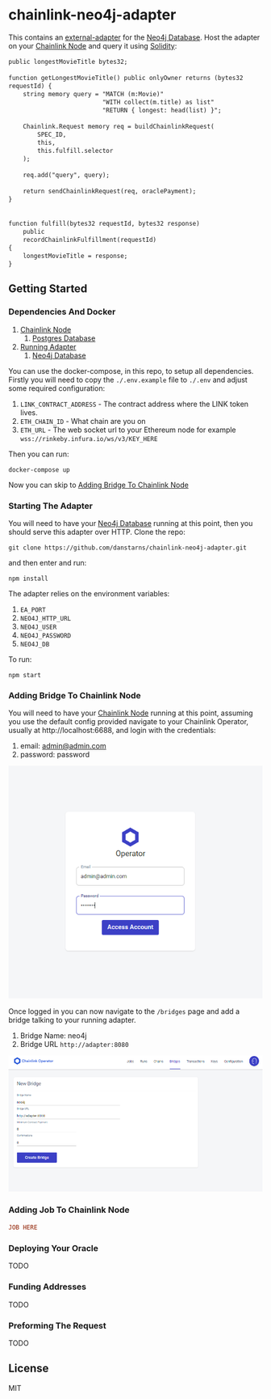 # chainlink-neo4j-adapter

This contains an [external-adapter](https://docs.chain.link/docs/external-adapters/) for the [Neo4j Database](https://neo4j.com/). Host the adapter on your [Chainlink Node](https://docs.chain.link/docs/running-a-chainlink-node/) and query it using [Solidity](https://docs.soliditylang.org/en/v0.8.11/):

```solidity
public longestMovieTitle bytes32;

function getLongestMovieTitle() public onlyOwner returns (bytes32 requestId) {
    string memory query = "MATCH (m:Movie)"
                          "WITH collect(m.title) as list"
                          "RETURN { longest: head(list) }";

    Chainlink.Request memory req = buildChainlinkRequest(
        SPEC_ID,
        this,
        this.fulfill.selector
    );

    req.add("query", query);

    return sendChainlinkRequest(req, oraclePayment);
}


function fulfill(bytes32 requestId, bytes32 response)
    public
    recordChainlinkFulfillment(requestId)
{
    longestMovieTitle = response;
}
```

## Getting Started

### Dependencies And Docker

1. [Chainlink Node](https://docs.chain.link/docs/running-a-chainlink-node/)
   1. [Postgres Database](https://www.postgresql.org/)
2. [Running Adapter](#starting_the_adapter)
   1. [Neo4j Database](https://neo4j.com/)

You can use the docker-compose, in this repo, to setup all dependencies. Firstly you will need to copy the `./.env.example` file to `./.env` and adjust some required configuration:

1. `LINK_CONTRACT_ADDRESS` - The contract address where the LINK token lives.
2. `ETH_CHAIN_ID` - What chain are you on
3. `ETH_URL` - The web socket url to your Ethereum node for example `wss://rinkeby.infura.io/ws/v3/KEY_HERE`

Then you can run:

```
docker-compose up
```

Now you can skip to [Adding Bridge To Chainlink Node](#Adding_Bridge_To_Chainlink_Node)

### Starting The Adapter

You will need to have your [Neo4j Database](https://neo4j.com/) running at this point, then you should serve this adapter over HTTP. Clone the repo:

```
git clone https://github.com/danstarns/chainlink-neo4j-adapter.git
```

and then enter and run:

```
npm install
```

The adapter relies on the environment variables:

1. `EA_PORT`
2. `NEO4J_HTTP_URL`
3. `NEO4J_USER`
4. `NEO4J_PASSWORD`
5. `NEO4J_DB`

To run:

```
npm start
```

### Adding Bridge To Chainlink Node

You will need to have your [Chainlink Node](https://docs.chain.link/docs/running-a-chainlink-node/) running at this point, assuming you use the default config provided navigate to your Chainlink Operator, usually at http://localhost:6688, and login with the credentials:

1. email: admin@admin.com
2. password: password

![chainlink-operator](./docs/img/chainlink-operator.png)

Once logged in you can now navigate to the `/bridges` page and add a bridge talking to your running adapter.

1. Bridge Name: neo4j
2. Bridge URL `http://adapter:8080`

![create-bridge](./docs/img/create-bridge.png)

### Adding Job To Chainlink Node

```toml
JOB HERE
```

### Deploying Your Oracle

TODO

### Funding Addresses

TODO

### Preforming The Request

TODO

## License

MIT
